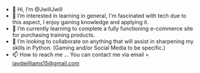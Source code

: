 - 👋 Hi, I’m @JwillJwill
- 👀 I’m interested in learning in general, I'm fascinated with tech due to this aspect, I enjoy gaining knowledge and applying it.
- 🌱 I’m currently learning to complete a fully functioning e-commerce site for purchasing training products.
- 💞️ I’m looking to collaborate on anything that will assist in sharpening my skills in Python. (Gaming and/or Social Media to be specific.)
- 📫 How to reach me ... You can contact me via email = jaydwilliams15@gmail.com

<!---
JwillJwill/JwillJwill is a ✨ special ✨ repository because its `README.md` (this file) appears on your GitHub profile.
You can click the Preview link to take a look at your changes.
--->
